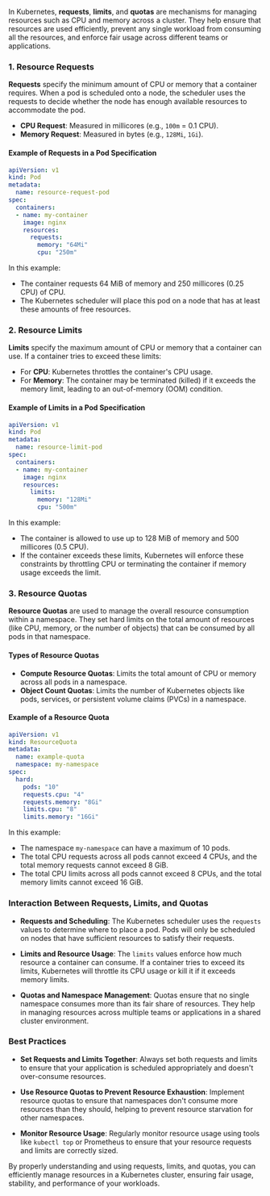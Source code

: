 In Kubernetes, **requests**, **limits**, and **quotas** are mechanisms for managing resources such as CPU and memory across a cluster. They help ensure that resources are used efficiently, prevent any single workload from consuming all the resources, and enforce fair usage across different teams or applications.

### 1. Resource Requests

**Requests** specify the minimum amount of CPU or memory that a container requires. When a pod is scheduled onto a node, the scheduler uses the requests to decide whether the node has enough available resources to accommodate the pod.

- **CPU Request**: Measured in millicores (e.g., `100m` = 0.1 CPU).
- **Memory Request**: Measured in bytes (e.g., `128Mi`, `1Gi`).

#### Example of Requests in a Pod Specification

```yaml
apiVersion: v1
kind: Pod
metadata:
  name: resource-request-pod
spec:
  containers:
  - name: my-container
    image: nginx
    resources:
      requests:
        memory: "64Mi"
        cpu: "250m"
```

In this example:
- The container requests 64 MiB of memory and 250 millicores (0.25 CPU) of CPU.
- The Kubernetes scheduler will place this pod on a node that has at least these amounts of free resources.

### 2. Resource Limits

**Limits** specify the maximum amount of CPU or memory that a container can use. If a container tries to exceed these limits:
- For **CPU**: Kubernetes throttles the container's CPU usage.
- For **Memory**: The container may be terminated (killed) if it exceeds the memory limit, leading to an out-of-memory (OOM) condition.

#### Example of Limits in a Pod Specification

```yaml
apiVersion: v1
kind: Pod
metadata:
  name: resource-limit-pod
spec:
  containers:
  - name: my-container
    image: nginx
    resources:
      limits:
        memory: "128Mi"
        cpu: "500m"
```

In this example:
- The container is allowed to use up to 128 MiB of memory and 500 millicores (0.5 CPU).
- If the container exceeds these limits, Kubernetes will enforce these constraints by throttling CPU or terminating the container if memory usage exceeds the limit.

### 3. Resource Quotas

**Resource Quotas** are used to manage the overall resource consumption within a namespace. They set hard limits on the total amount of resources (like CPU, memory, or the number of objects) that can be consumed by all pods in that namespace.

#### Types of Resource Quotas

- **Compute Resource Quotas**: Limits the total amount of CPU or memory across all pods in a namespace.
- **Object Count Quotas**: Limits the number of Kubernetes objects like pods, services, or persistent volume claims (PVCs) in a namespace.

#### Example of a Resource Quota

```yaml
apiVersion: v1
kind: ResourceQuota
metadata:
  name: example-quota
  namespace: my-namespace
spec:
  hard:
    pods: "10"
    requests.cpu: "4"
    requests.memory: "8Gi"
    limits.cpu: "8"
    limits.memory: "16Gi"
```

In this example:
- The namespace `my-namespace` can have a maximum of 10 pods.
- The total CPU requests across all pods cannot exceed 4 CPUs, and the total memory requests cannot exceed 8 GiB.
- The total CPU limits across all pods cannot exceed 8 CPUs, and the total memory limits cannot exceed 16 GiB.

### Interaction Between Requests, Limits, and Quotas

- **Requests and Scheduling**: The Kubernetes scheduler uses the `requests` values to determine where to place a pod. Pods will only be scheduled on nodes that have sufficient resources to satisfy their requests.
  
- **Limits and Resource Usage**: The `limits` values enforce how much resource a container can consume. If a container tries to exceed its limits, Kubernetes will throttle its CPU usage or kill it if it exceeds memory limits.

- **Quotas and Namespace Management**: Quotas ensure that no single namespace consumes more than its fair share of resources. They help in managing resources across multiple teams or applications in a shared cluster environment.

### Best Practices

- **Set Requests and Limits Together**: Always set both requests and limits to ensure that your application is scheduled appropriately and doesn't over-consume resources.
  
- **Use Resource Quotas to Prevent Resource Exhaustion**: Implement resource quotas to ensure that namespaces don't consume more resources than they should, helping to prevent resource starvation for other namespaces.
  
- **Monitor Resource Usage**: Regularly monitor resource usage using tools like `kubectl top` or Prometheus to ensure that your resource requests and limits are correctly sized.

By properly understanding and using requests, limits, and quotas, you can efficiently manage resources in a Kubernetes cluster, ensuring fair usage, stability, and performance of your workloads.